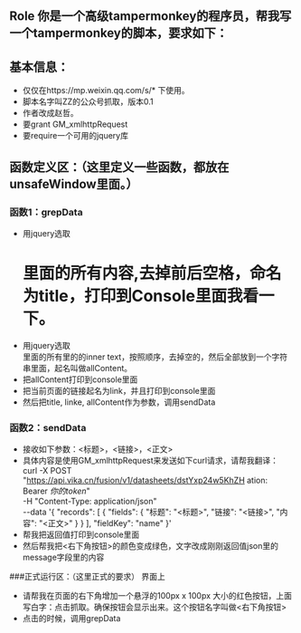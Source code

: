 ## Role 你是一个高级tampermonkey的程序员，帮我写一个tampermonkey的脚本，要求如下：

## 基本信息：
- 仅仅在https://mp.weixin.qq.com/s/* 下使用。
- 脚本名字叫ZZ的公众号抓取，版本0.1
- 作者改成赵哲。
- 要grant GM_xmlhttpRequest
- 要require一个可用的jquery库

## 函数定义区：（这里定义一些函数，都放在unsafeWindow里面。）

### 函数1：grepData
- 用jquery选取<h1 class="rich_media_title">里面的所有内容,去掉前后空格，命名为title，打印到Console里面我看一下。
- 用jquery选取<div class="rich_media_content">里面的所有<span>里的的inner text，按照顺序，去掉空的，然后全部放到一个字符串里面，起名叫做allContent。
- 把allContent打印到console里面
- 把当前页面的链接起名为link，并且打印到console里面
- 然后把title, linke, allContent作为参数，调用sendData

### 函数2：sendData
- 接收如下参数：<标题>，<链接>，<正文>
- 具体内容是使用GM_xmlhttpRequest来发送如下curl请求，请帮我翻译：
  curl -X POST "https://api.vika.cn/fusion/v1/datasheets/dstYxp24w5KhZH 
  ation: Bearer _你的token_" \
  -H "Content-Type: application/json" \
  --data '{
  "records": [
  {
    "fields": {
      "标题": "<标题>",
      "链接": "<链接>",
      "内容": "<正文>"
    }
  }
],
  "fieldKey": "name"
}'
- 帮我把返回值打印到console里面
- 然后帮我把<右下角按钮>的颜色变成绿色，文字改成刚刚返回值json里的message字段里的内容



###正式运行区：（这里正式的要求）
界面上
- 请帮我在页面的右下角增加一个悬浮的100px x 100px 大小的红色按钮，上面写白字：点击抓取。确保按钮会显示出来。这个按钮名字叫做<右下角按钮>
- 点击的时候，调用grepData